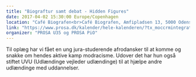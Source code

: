 ```yaml
---
title: "Biograftur samt debat - Hidden Figures"
date: 2017-04-02 15:30:00 Europe/Copenhagen
location: "Café Biografen<br>Café Biografen, Amfipladsen 13, 5000 Odense C"
link: "https://www.prosa.dk/kalender/hele-kalenderen/?tx_moccrmintegration_courses%5Bcourse%5D=1213&tx_moccrmintegration_courses%5Baction%5D=show&tx_moccrmintegration_courses%5Bcontroller%5D=Course&cHash=d98f3d995dd0eda3484a52857c59e4c1"
organizer: "PROSA U35 og PROSA PiO"
---
```

Til oplæg har vi fået en ung jura-studerende afrodansker til at komme og snakke om hendes aktive kamp modracisme. Udover det har hun også stiftet UVU (Udlændinge vejleder udlændinge) til at hjælpe andre udlændinge med uddannelser.

